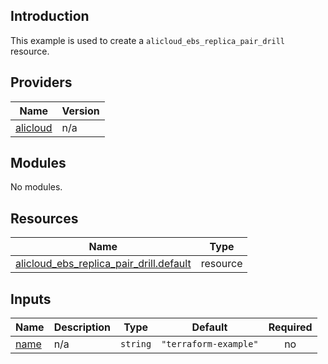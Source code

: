 <!-- BEGIN_TF_DOCS -->
## Introduction

This example is used to create a `alicloud_ebs_replica_pair_drill` resource.

## Providers

| Name | Version |
|------|---------|
| <a name="provider_alicloud"></a> [alicloud](#provider\_alicloud) | n/a |

## Modules

No modules.

## Resources

| Name | Type |
|------|------|
| [alicloud_ebs_replica_pair_drill.default](https://registry.terraform.io/providers/aliyun/alicloud/latest/docs/resources/ebs_replica_pair_drill) | resource |

## Inputs

| Name | Description | Type | Default | Required |
|------|-------------|------|---------|:--------:|
| <a name="input_name"></a> [name](#input\_name) | n/a | `string` | `"terraform-example"` | no |
<!-- END_TF_DOCS -->    